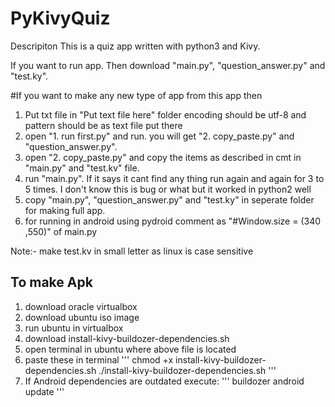 # PyKivyQuiz

Descripiton
This is a quiz app written with python3 and Kivy.

If you want to run app. Then download "main.py", "question_answer.py" and "test.ky".

#If you want to make any new type of app from this app then
1. Put txt file in "Put text file here" folder encoding should be utf-8 and pattern should be as text file put there
2. open "1. run first.py" and run.
	you will get "2. copy_paste.py" and "question_answer.py".
3. open "2. copy_paste.py" and copy the items as described in cmt in "main.py" and "test.kv" file.
4. run "main.py". If it says it cant find any thing run again and again for 3 to 5 times.
	I don't know this is bug or what but it worked in python2 well
5. copy "main.py", "question_answer.py" and "test.ky" in seperate folder for making full app.
6. for running in android using pydroid comment as "#Window.size = (340 ,550)" of main.py

Note:- make test.kv in small letter as linux is case sensitive

To make Apk
-----------

1. download oracle virtualbox
2. download ubuntu iso image
3. run ubuntu in virtualbox
4. download install-kivy-buildozer-dependencies.sh
5. open terminal in ubuntu where above file is located
6. paste these in terminal
'''
	chmod +x install-kivy-buildozer-dependencies.sh
	./install-kivy-buildozer-dependencies.sh
'''
7. If Android dependencies are outdated execute:
'''
	buildozer android update
'''
